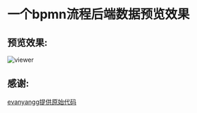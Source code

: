 一个bpmn流程后端数据预览效果
===============

## 预览效果:
![viewer](./docs/Jietu20210803-112955-HD.gif)

## 感谢:
[evanyangg提供原始代码](https://github.com/evanyangg/vue-bpmn-modeler)
